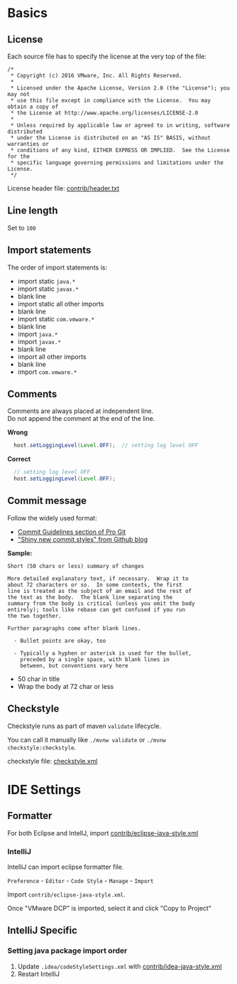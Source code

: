# Basics

## License

Each source file has to specify the license at the very top of the file:

```
/*
 * Copyright (c) 2016 VMware, Inc. All Rights Reserved.
 *
 * Licensed under the Apache License, Version 2.0 (the "License"); you may not
 * use this file except in compliance with the License.  You may obtain a copy of
 * the License at http://www.apache.org/licenses/LICENSE-2.0
 *
 * Unless required by applicable law or agreed to in writing, software distributed
 * under the License is distributed on an "AS IS" BASIS, without warranties or
 * conditions of any kind, EITHER EXPRESS OR IMPLIED.  See the License for the
 * specific language governing permissions and limitations under the License.
 */
```

License header file: [contrib/header.txt](https://github.com/vmware/xenon/blob/master/contrib/header.txt)


## Line length

Set to `100`

## Import statements

The order of import statements is:

- import static `java.*`
- import static `javax.*`
- blank line
- import static all other imports
- blank line
- import static `com.vmware.*`
- blank line
- import `java.*`
- import `javax.*`
- blank line
- import all other imports
- blank line
- import `com.vmware.*`


## Comments

Comments are always placed at independent line.  
Do not append the comment at the end of the line.

**Wrong**
```java
  host.setLoggingLevel(Level.OFF);  // setting log level OFF
```

**Correct**
```java
  // setting log level OFF
  host.setLoggingLevel(Level.OFF);
```

## Commit message

Follow the widely used format:

- [Commit Guidelines section of Pro Git](https://git-scm.com/book/en/v2/Distributed-Git-Contributing-to-a-Project#Commit-Guidelines)  
- ["Shiny new commit styles" from Github blog](https://github.com/blog/926-shiny-new-commit-styles)


**Sample:**
```
Short (50 chars or less) summary of changes

More detailed explanatory text, if necessary.  Wrap it to
about 72 characters or so.  In some contexts, the first
line is treated as the subject of an email and the rest of
the text as the body.  The blank line separating the
summary from the body is critical (unless you omit the body
entirely); tools like rebase can get confused if you run
the two together.

Further paragraphs come after blank lines.

  - Bullet points are okay, too

  - Typically a hyphen or asterisk is used for the bullet,
    preceded by a single space, with blank lines in
    between, but conventions vary here
```

- 50 char in title
- Wrap the body at 72 char or less





## Checkstyle

Checkstyle runs as part of maven `validate` lifecycle.

You can call it manually like `./mvnw validate` or `./mvnw checkstyle:checkstyle`.

checkstyle file: [checkstyle.xml](https://github.com/vmware/xenon/blob/master/checkstyle.xml)


# IDE Settings

## Formatter

For both Eclipse and IntellJ, import [contrib/eclipse-java-style.xml](https://github.com/vmware/xenon/blob/master/contrib/eclipse-java-style.xml)

### IntelliJ

IntelliJ can import eclipse formatter file.

`Preference` - `Editor` - `Code Style` - `Manage` - `Import`

Import `contrib/eclipse-java-style.xml`.

Once "VMware DCP" is imported, select it and click "Copy to Project"


## IntelliJ Specific

### Setting java package import order

1. Update `.idea/codeStyleSettings.xml` with [contrib/idea-java-style.xml](https://github.com/vmware/xenon/blob/master/contrib/idea-java-style.xml)
1. Restart IntelliJ

